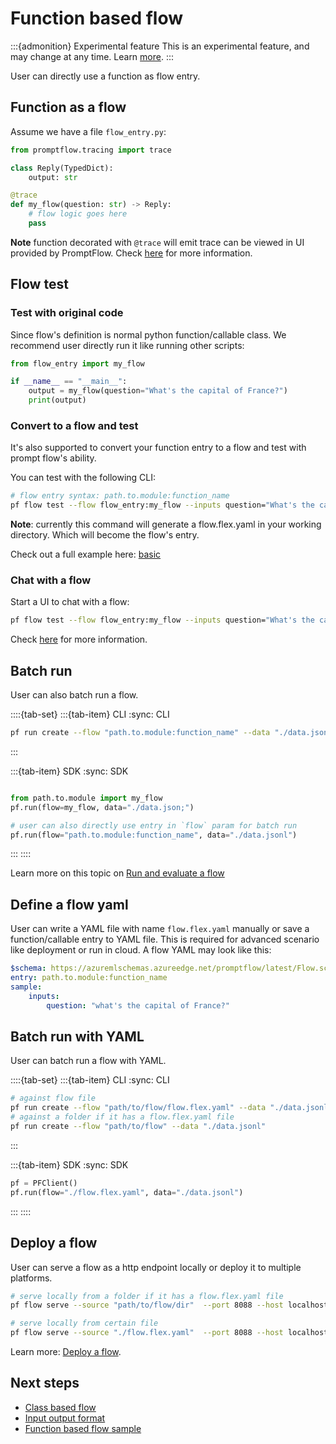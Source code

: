 # Function based flow

:::{admonition} Experimental feature
This is an experimental feature, and may change at any time. Learn [more](../faq.md#stable-vs-experimental).
:::

User can directly use a function as flow entry.

## Function as a flow

Assume we have a file `flow_entry.py`:

```python
from promptflow.tracing import trace

class Reply(TypedDict):
    output: str

@trace
def my_flow(question: str) -> Reply:
    # flow logic goes here
    pass
```

**Note** function decorated with `@trace` will emit trace can be viewed in UI provided by PromptFlow. Check [here](../tracing/index.md) for more information.

## Flow test

### Test with original code

Since flow's definition is normal python function/callable class. We recommend user directly run it like running other scripts:

```python
from flow_entry import my_flow

if __name__ == "__main__":
    output = my_flow(question="What's the capital of France?")
    print(output)
```

### Convert to a flow and test

It's also supported to convert your function entry to a flow and test with prompt flow's ability.

You can test with the following CLI:

```bash
# flow entry syntax: path.to.module:function_name
pf flow test --flow flow_entry:my_flow --inputs question="What's the capital of France?"
```

**Note**: currently this command will generate a flow.flex.yaml in your working directory. Which will become the flow's entry.

Check out a full example here: [basic](https://github.com/microsoft/promptflow/tree/main/examples/flex-flows/basic)

### Chat with a flow

Start a UI to chat with a flow:

```bash
pf flow test --flow flow_entry:my_flow --inputs question="What's the capital of France?" --ui
```

Check [here](../chat-with-a-flow/index.md) for more information.

## Batch run

User can also batch run a flow.

::::{tab-set}
:::{tab-item} CLI
:sync: CLI

```bash
pf run create --flow "path.to.module:function_name" --data "./data.jsonl"
```

:::

:::{tab-item} SDK
:sync: SDK
```python

from path.to.module import my_flow
pf.run(flow=my_flow, data="./data.json;")

# user can also directly use entry in `flow` param for batch run
pf.run(flow="path.to.module:function_name", data="./data.jsonl")
```
:::
::::

Learn more on this topic on [Run and evaluate a flow](../run-and-evaluate-a-flow/index.md)

## Define a flow yaml

User can write a YAML file with name `flow.flex.yaml` manually or save a function/callable entry to YAML file.
This is required for advanced scenario like deployment or run in cloud.
A flow YAML may look like this:

```yaml
$schema: https://azuremlschemas.azureedge.net/promptflow/latest/Flow.schema.json
entry: path.to.module:function_name
sample:
    inputs:
        question: "what's the capital of France?"
```

## Batch run with YAML

User can batch run a flow with YAML.

::::{tab-set}
:::{tab-item} CLI
:sync: CLI

```bash
# against flow file
pf run create --flow "path/to/flow/flow.flex.yaml" --data "./data.jsonl"
# against a folder if it has a flow.flex.yaml file
pf run create --flow "path/to/flow" --data "./data.jsonl"
```

:::

:::{tab-item} SDK
:sync: SDK

```python
pf = PFClient()
pf.run(flow="./flow.flex.yaml", data="./data.jsonl")
```

:::
::::

## Deploy a flow

User can serve a flow as a http endpoint locally or deploy it to multiple platforms.

```bash
# serve locally from a folder if it has a flow.flex.yaml file
pf flow serve --source "path/to/flow/dir"  --port 8088 --host localhost

# serve locally from certain file
pf flow serve --source "./flow.flex.yaml"  --port 8088 --host localhost
```
Learn more: [Deploy a flow](../deploy-a-flow/index.md).

## Next steps

- [Class based flow](./class-based-flow.md)
- [Input output format](./input-output-format.md)
- [Function based flow sample](https://github.com/microsoft/promptflow/blob/main/examples/flex-flows/basic/README.md)
